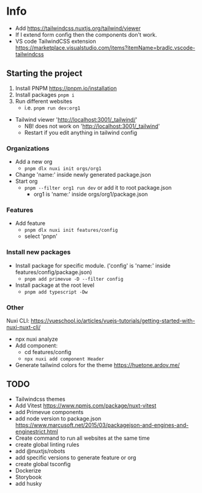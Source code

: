 # Info

- Add <https://tailwindcss.nuxtjs.org/tailwind/viewer>
- If I extend form config then the components don't work.
- VS code TailwindCSS extension <https://marketplace.visualstudio.com/items?itemName=bradlc.vscode-tailwindcss>

## Starting the project

1. Install PNPM <https://pnpm.io/installation>
2. Install packages ``` pnpm i ```
3. Run different websites
    - i.e. ``` pnpm run dev:org1 ```

- Tailwind viewer '<http://localhost:3001/_tailwind/>'
  - NB! does not work on '<http://localhost:3001/_tailwind>'
  - Restart if you edit anything in tailwind config

### Organizations

- Add a new org
  - ```pnpm dlx nuxi init orgs/org1```
- Change 'name:' inside newly generated package.json
- Start org
  - ```pnpm --filter org1 run dev``` or add it to root package.json
    - org1 is 'name:' inside orgs/org1/package.json

### Features

- Add feature
  - ``` pnpm dlx nuxi init features/config ```
  - select 'pnpn'

### Install new packages

- Install package for specific module. ('config' is 'name:' inside features/config/package.json)
  - ``` pnpm add primevue -D --filter config ```
- Install package at the root level
  - ``` pnpm add typescript -Dw ```

### Other

Nuxi CLI: <https://vueschool.io/articles/vuejs-tutorials/getting-started-with-nuxi-nuxt-cli/>

- npx nuxi analyze
- Add component:
  - cd features/config
  - ``` npx nuxi add component Header ```
- Generate tailwind colors for the theme <https://huetone.ardov.me/>

## TODO

- Tailwindcss themes
- Add Vitest <https://www.npmjs.com/package/nuxt-vitest>
- add Primevue components
- add node version to package.json <https://www.marcusoft.net/2015/03/packagejson-and-engines-and-enginestrict.html>
- Create command to run all websites at the same time
- create global linting rules
- add @nuxtjs/robots
- add specific versions to generate feature or org
- create global tsconfig
- Dockerize
- Storybook
- add husky
